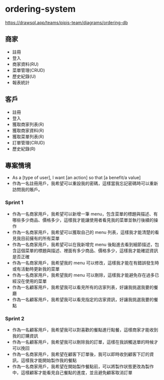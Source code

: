 # ordering-system

https://drawsql.app/teams/pipis-team/diagrams/ordering-db

## 商家

- 註冊
- 登入
- 商家資料(RU)
- 菜單管理(CRUD)
- 歷史紀錄(U)
- 報表統計

## 客戶

- 註冊
- 登入
- 獲取商家列表(R)
- 獲取商家資料(R)
- 獲取菜單列表(R)
- 訂單管理(CRUD)
- 歷史紀錄(R)

## 專案情境

- As a [type of user], I want [an action] so that [a benefit/a value]
- 作為一名註冊用戶，我希望可以重設我的密碼，這樣當我忘記密碼時可以重新訪問我的賬戶。

### Sprint 1

- 作為一名商家用戶，我希望可以新增一筆 menu，包含菜單的標題與描述、有哪些多少商品、價格多少，這樣我才能讓使用者看見我的菜單並執行後續的操作
- 作為一名商家用戶，我希望可以獲取自己的 menu 列表，這樣我才能清楚的看見我目前擁有的所有菜單
- 作為一名商家用戶，我希望可以在我新增完 menu 後點進去看到細節描述，包含這個菜單的標題與描述、裡面有多少商品、價格多少，這樣我才能確認資訊是否正確
- 作為一名商家用戶，我希望我的 menu 可以修改，這樣我才能在有錯誤發生時或有活動時更新我的菜單
- 作為一名商家用戶，我希望我的 menu 可以刪除，這樣我才能避免存在過多已經沒在使用的菜單
- 作為一名顧客用戶，我希望我可以看見所有的店家列表，好讓我挑選我要的餐廳
- 作為一名顧客用戶，我希望我可以看見指定的店家資訊，好讓我挑選我要的餐點

### Sprint 2

- 作為一名顧客用戶，我希望我可以對喜歡的餐點進行點餐，這樣商家才能收到我的訂購資訊
- 作為一名顧客用戶，我希望我可以刪除我的訂單，這樣在我誤觸送單的時候才可以挽回
- 作為一名商家用戶，我希望在顧客下訂單後，我可以即時收到顧客下訂的資訊，這樣我才能開始製作我的餐點
- 作為一名商家用戶，我希望在開始製作餐點前，可以將製作狀態更改為製作中，這樣顧客才能看見自己餐點的進度，並且避免顧客取消訂單
